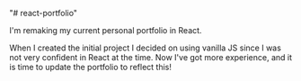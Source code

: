 "# react-portfolio" 

I'm remaking my current personal portfolio in React. 

When I created the initial project I decided on using vanilla JS since I was not very confident in React at the time. Now I've got more experience, and it is time to update the portfolio to reflect this!
